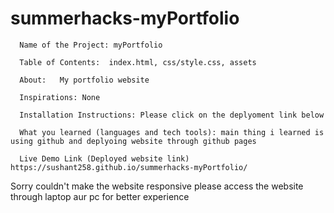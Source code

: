 # summerhacks-myPortfolio

      
      Name of the Project: myPortfolio
      
      Table of Contents:  index.html, css/style.css, assets
      
      About:   My portfolio website
      
      Inspirations: None
            
      Installation Instructions: Please click on the deplyoment link below
      
      What you learned (languages and tech tools): main thing i learned is using github and deplyoing website through github pages
      
      Live Demo Link (Deployed website link)  https://sushant258.github.io/summerhacks-myPortfolio/


Sorry couldn't make the website responsive please access the website through laptop aur pc for better experience
